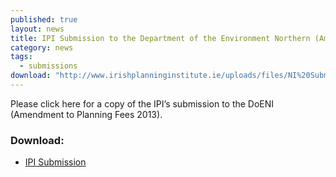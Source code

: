 ```yaml
---
published: true
layout: news
title: IPI Submission to the Department of the Environment Northern (Amendment to NI Planning Fees 2013)
category: news
tags: 
  - submissions
download: "http://www.irishplanninginstitute.ie/uploads/files/NI%20Submission%20on%20Fee%20Structure.pdf"
---
```


Please click here for a copy of the IPI’s submission to the DoENI (Amendment to Planning Fees 2013). 
 
### Download:
- [IPI Submission](http://www.irishplanninginstitute.ie/uploads/files/NI%20Submission%20on%20Fee%20Structure.pdf)
